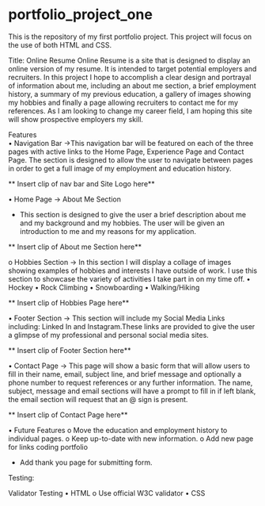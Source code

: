 # portfolio_project_one
This is the repository of my first portfolio project. This project will focus on the use of both HTML and CSS.

Title: Online Resume 
Online Resume is a site that is designed to display an online version of my resume. It is intended to target potential employers and recruiters. In this project I hope to accomplish a clear design and portrayal of information about me, including an about me section, a brief employment history, a  summary of my previous education, a gallery of images showing my hobbies and finally a page allowing recruiters to contact me for my references. As I am looking to change my career field, I am hoping this site will show prospective employers my skill. 

Features     
•	Navigation Bar ->This navigation bar will be featured on each of the three pages with active links to the Home Page, Experience Page and Contact Page. The section is designed to allow the user to navigate between pages in order to get a full image of my employment and education history. 

** Insert clip of nav bar and Site Logo here** 

•	Home Page -> About Me Section
 * This section is designed to give the user a brief description about me and my background and my hobbies. The user will be given an introduction to me and my reasons for my  application.

** Insert clip of About me Section here** 

o	Hobbies Section -> In this section I will display a collage of images showing examples of hobbies and interests I have outside of work. I use this section to showcase the variety of activities I take part in on my time off.
•	Hockey
•	Rock Climbing
•	Snowboarding
•	Walking/Hiking
 
** Insert clip of Hobbies Page here**

•	Footer Section -> This section will include my Social Media Links including: Linked In and Instagram.These links are provided to give the user a glimpse of my professional and personal social media sites. 

** Insert clip of Footer Section here** 

•	Contact Page -> This page will show a basic form that will allow users to fill in their name, email, subject line, and brief message and optionally a phone number to request references or any further information. The name, subject, message and email sections will have a prompt to fill in if left blank, the email section will request that an @ sign is present. 

** Insert clip of Contact Page here**

•	Future Features
o	Move the education and employment history to individual pages.
o	Keep up-to-date with new information.
o	Add new page for links coding portfolio
-   Add thank you page for submitting form. 

Testing:  

Validator Testing
•	HTML
o	Use official W3C validator
•	CSS
